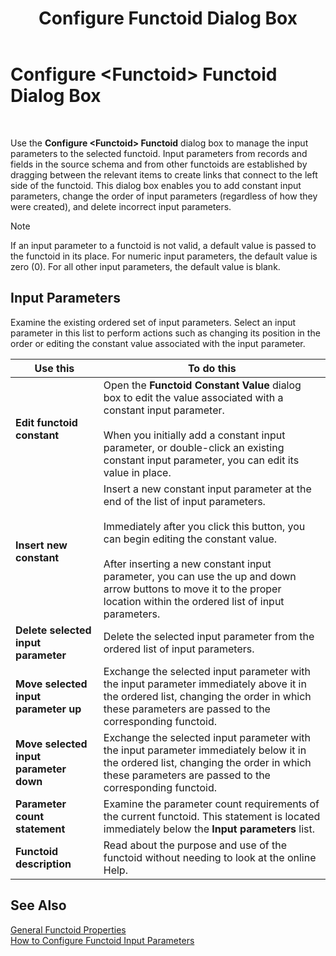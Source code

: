 ﻿---
title: Configure <Functoid> Functoid Dialog Box
TOCTitle: Configure <Functoid> Functoid Dialog Box
ms:assetid: 1fd1d80f-c5c2-4ae7-8f29-c510c2927ef4
ms:mtpsurl: https://msdn.microsoft.com/en-us/library/Aa559136(v=BTS.80)
ms:contentKeyID: 51526677
ms.date: 08/30/2017
mtps_version: v=BTS.80
f1_keywords:
- bts10.mapper.functoid.inputs
---

# Configure \<Functoid\> Functoid Dialog Box

 

Use the **Configure \<Functoid\> Functoid** dialog box to manage the input parameters to the selected functoid. Input parameters from records and fields in the source schema and from other functoids are established by dragging between the relevant items to create links that connect to the left side of the functoid. This dialog box enables you to add constant input parameters, change the order of input parameters (regardless of how they were created), and delete incorrect input parameters.


> [!NOTE]
> <P>If an input parameter to a functoid is not valid, a default value is passed to the functoid in its place. For numeric input parameters, the default value is zero (0). For all other input parameters, the default value is blank.</P>



## Input Parameters

Examine the existing ordered set of input parameters. Select an input parameter in this list to perform actions such as changing its position in the order or editing the constant value associated with the input parameter.

<table>
<thead>
<tr class="header">
<th>Use this</th>
<th>To do this</th>
</tr>
</thead>
<tbody>
<tr class="odd">
<td><strong>Edit functoid constant</strong></td>
<td>Open the <strong>Functoid Constant Value</strong> dialog box to edit the value associated with a constant input parameter.<br />
<br />
When you initially add a constant input parameter, or double-click an existing constant input parameter, you can edit its value in place.</td>
</tr>
<tr class="even">
<td><strong>Insert new constant</strong></td>
<td>Insert a new constant input parameter at the end of the list of input parameters.<br />
<br />
Immediately after you click this button, you can begin editing the constant value.<br />
<br />
After inserting a new constant input parameter, you can use the up and down arrow buttons to move it to the proper location within the ordered list of input parameters.</td>
</tr>
<tr class="odd">
<td><strong>Delete selected input parameter</strong></td>
<td>Delete the selected input parameter from the ordered list of input parameters.</td>
</tr>
<tr class="even">
<td><strong>Move selected input parameter up</strong></td>
<td>Exchange the selected input parameter with the input parameter immediately above it in the ordered list, changing the order in which these parameters are passed to the corresponding functoid.</td>
</tr>
<tr class="odd">
<td><strong>Move selected input parameter down</strong></td>
<td>Exchange the selected input parameter with the input parameter immediately below it in the ordered list, changing the order in which these parameters are passed to the corresponding functoid.</td>
</tr>
<tr class="even">
<td><strong>Parameter count statement</strong></td>
<td>Examine the parameter count requirements of the current functoid. This statement is located immediately below the <strong>Input parameters</strong> list.</td>
</tr>
<tr class="odd">
<td><strong>Functoid description</strong></td>
<td>Read about the purpose and use of the functoid without needing to look at the online Help.</td>
</tr>
</tbody>
</table>


## See Also

[General Functoid Properties](general-functoid-properties.md)  
[How to Configure Functoid Input Parameters](https://msdn.microsoft.com/en-us/library/aa559380\(v=bts.80\))


